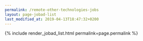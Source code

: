 ```yaml
---
permalink: /remote-other-technologies-jobs
layout: page-jobad-list
last_modified_at: 2019-04-13T18:47:32+0200
---
```

{% include render_jobad_list.html permalink=page.permalink %}

